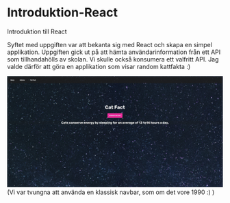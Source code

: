 # Introduktion-React
 Introduktion till React

Syftet med uppgiften var att bekanta sig med React och skapa en simpel applikation. Uppgiften gick ut på att hämta användarinformation från ett API som tillhandahölls av skolan. Vi skulle också konsumera ett valfritt API. Jag valde därför att göra en applikation som visar random kattfakta :)

![alt text](https://github.com/antabuze/Introduktion-React/blob/main/830a5d0d02429ad5e9aed0f812268220.jpg?raw=true)
(Vi var tvungna att använda en klassisk navbar, som om det vore 1990 :) )
